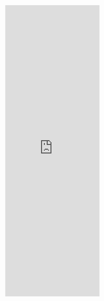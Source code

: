 <!DOCTYPE html>
<html lange = "en">
  <body>
    <iframe id="video-frame" src="https://www.youtube-nocookie.com/embed/dQw4w9WgXcQ?&amp;enablejsapi=1&amp;autoplay=1&amp;mute=1" allow="accelerometer; autoplay; clipboard-write; encrypted-media; gyroscope; picture-in-picture" allowfullscreen="" height="921" frameborder="0"></iframe>
  </body>
</html>
